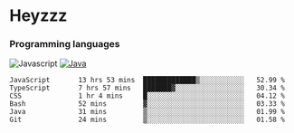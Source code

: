 # Heyzzz  

### Programming languages  

![Javascript](https://img.shields.io/badge/-Javascript-262626?style=for-the-badge&logo=javascript)
[![Java](https://img.shields.io/badge/-Java-262626?style=for-the-badge&logo=openjdk)](https://java.com)

<!--START_SECTION:waka-->

```text
JavaScript       13 hrs 53 mins  █████████████▒░░░░░░░░░░░   52.99 %
TypeScript       7 hrs 57 mins   ███████▓░░░░░░░░░░░░░░░░░   30.34 %
CSS              1 hr 4 mins     █░░░░░░░░░░░░░░░░░░░░░░░░   04.12 %
Bash             52 mins         ▓░░░░░░░░░░░░░░░░░░░░░░░░   03.33 %
Java             31 mins         ▒░░░░░░░░░░░░░░░░░░░░░░░░   01.99 %
Git              24 mins         ▒░░░░░░░░░░░░░░░░░░░░░░░░   01.58 %
```

<!--END_SECTION:waka-->
